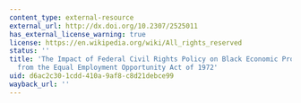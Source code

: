 ```yaml
---
content_type: external-resource
external_url: http://dx.doi.org/10.2307/2525011
has_external_license_warning: true
license: https://en.wikipedia.org/wiki/All_rights_reserved
status: ''
title: 'The Impact of Federal Civil Rights Policy on Black Economic Progress: Evidence
  from the Equal Employment Opportunity Act of 1972'
uid: d6ac2c30-1cdd-410a-9af8-c8d21debce99
wayback_url: ''
---
```

